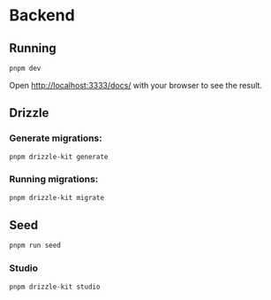 # Backend

## Running

```bash
pnpm dev
```

Open [http://localhost:3333/docs/](http://localhost:3333/docs/) with your browser to see the result.

## Drizzle

### Generate migrations:

```bash
pnpm drizzle-kit generate
```

### Running migrations:

```bash
pnpm drizzle-kit migrate
```

## Seed

```bash
pnpm run seed
```

### Studio

```bash
pnpm drizzle-kit studio
```
